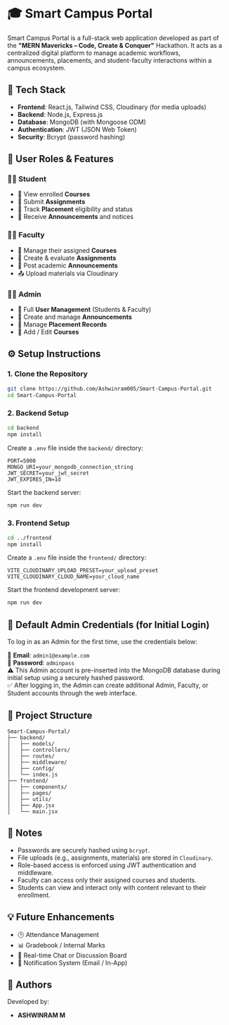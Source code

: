 # 🎓 Smart Campus Portal

Smart Campus Portal is a full-stack web application developed as part of the **"MERN Mavericks – Code, Create & Conquer"** Hackathon. It acts as a centralized digital platform to manage academic workflows, announcements, placements, and student-faculty interactions within a campus ecosystem.

## 🧰 Tech Stack

- **Frontend**: React.js, Tailwind CSS, Cloudinary (for media uploads)
- **Backend**: Node.js, Express.js
- **Database**: MongoDB (with Mongoose ODM)
- **Authentication**: JWT (JSON Web Token)
- **Security**: Bcrypt (password hashing)

## 👤 User Roles & Features

### 🧑‍🎓 Student
- 📘 View enrolled **Courses**
- 📝 Submit **Assignments**
- 🎯 Track **Placement** eligibility and status
- 📢 Receive **Announcements** and notices

### 👨‍🏫 Faculty
- 📘 Manage their assigned **Courses**
- 📝 Create & evaluate **Assignments**
- 📢 Post academic **Announcements**
- 📤 Upload materials via Cloudinary

### 👨‍💼 Admin
- 👥 Full **User Management** (Students & Faculty)
- 📢 Create and manage **Announcements**
- 🎯 Manage **Placement Records**
- 📘 Add / Edit **Courses**

## ⚙️ Setup Instructions

### 1. Clone the Repository

```bash
git clone https://github.com/Ashwinram005/Smart-Campus-Portal.git
cd Smart-Campus-Portal
```

### 2. Backend Setup

```bash
cd backend
npm install
```

Create a `.env` file inside the `backend/` directory:

```env
PORT=5000
MONGO_URI=your_mongodb_connection_string
JWT_SECRET=your_jwt_secret
JWT_EXPIRES_IN=1d
```

Start the backend server:

```bash
npm run dev
```

### 3. Frontend Setup

```bash
cd ../frontend
npm install
```

Create a `.env` file inside the `frontend/` directory:

```env
VITE_CLOUDINARY_UPLOAD_PRESET=your_upload_preset
VITE_CLOUDINARY_CLOUD_NAME=your_cloud_name
```

Start the frontend development server:

```bash
npm run dev
```

## 🔐 Default Admin Credentials (for Initial Login)

To log in as an Admin for the first time, use the credentials below:

📧 **Email**: `admin1@example.com`  
🔑 **Password**: `adminpass`  
⚠️ This Admin account is pre-inserted into the MongoDB database during initial setup using a securely hashed password.  
✅ After logging in, the Admin can create additional Admin, Faculty, or Student accounts through the web interface.  

## 📁 Project Structure

```
Smart-Campus-Portal/
├── backend/
│   ├── models/
│   ├── controllers/
│   ├── routes/
│   ├── middleware/
│   ├── config/
│   └── index.js
├── frontend/
│   ├── components/
│   ├── pages/
│   ├── utils/
│   ├── App.jsx
│   └── main.jsx
```

## 📌 Notes

- Passwords are securely hashed using `bcrypt`.
- File uploads (e.g., assignments, materials) are stored in `Cloudinary`.
- Role-based access is enforced using JWT authentication and middleware.
- Faculty can access only their assigned courses and students.
- Students can view and interact only with content relevant to their enrollment.

## 💡 Future Enhancements

- 🕒 Attendance Management
- 📊 Gradebook / Internal Marks
- 💬 Real-time Chat or Discussion Board
- 🔔 Notification System (Email / In-App)

## 👥 Authors

Developed by:

- **ASHWINRAM M**
